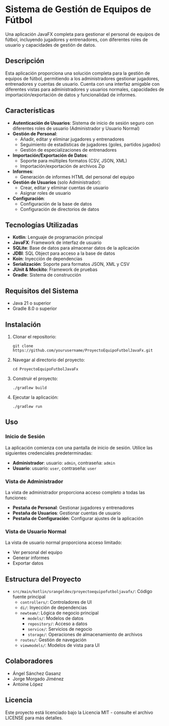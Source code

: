 # Sistema de Gestión de Equipos de Fútbol

Una aplicación JavaFX completa para gestionar el personal de equipos de fútbol, incluyendo jugadores y entrenadores, con diferentes roles de usuario y capacidades de gestión de datos.

## Descripción

Esta aplicación proporciona una solución completa para la gestión de equipos de fútbol, permitiendo a los administradores gestionar jugadores, entrenadores y cuentas de usuario. Cuenta con una interfaz amigable con diferentes vistas para administradores y usuarios normales, capacidades de importación/exportación de datos y funcionalidad de informes.

## Características

- **Autenticación de Usuarios**: Sistema de inicio de sesión seguro con diferentes roles de usuario (Administrador y Usuario Normal)
- **Gestión de Personal**:
  - Añadir, editar y eliminar jugadores y entrenadores
  - Seguimiento de estadísticas de jugadores (goles, partidos jugados)
  - Gestión de especializaciones de entrenadores
- **Importación/Exportación de Datos**:
  - Soporte para múltiples formatos (CSV, JSON, XML)
  - Importación/exportación de archivos Zip
- **Informes**:
  - Generación de informes HTML del personal del equipo
- **Gestión de Usuarios** (solo Administrador):
  - Crear, editar y eliminar cuentas de usuario
  - Asignar roles de usuario
- **Configuración**:
  - Configuración de la base de datos
  - Configuración de directorios de datos

## Tecnologías Utilizadas

- **Kotlin**: Lenguaje de programación principal
- **JavaFX**: Framework de interfaz de usuario
- **SQLite**: Base de datos para almacenar datos de la aplicación
- **JDBI**: SQL Object para acceso a la base de datos
- **Koin**: Inyección de dependencias
- **Serialización**: Soporte para formatos JSON, XML y CSV
- **JUnit & Mockito**: Framework de pruebas
- **Gradle**: Sistema de construcción

## Requisitos del Sistema

- Java 21 o superior
- Gradle 8.0 o superior

## Instalación

1. Clonar el repositorio:
   ```
   git clone https://github.com/yourusername/ProyectoEquipoFutbolJavaFx.git
   ```

2. Navegar al directorio del proyecto:
   ```
   cd ProyectoEquipoFutbolJavaFx
   ```

3. Construir el proyecto:
   ```
   ./gradlew build
   ```

4. Ejecutar la aplicación:
   ```
   ./gradlew run
   ```

## Uso

### Inicio de Sesión

La aplicación comienza con una pantalla de inicio de sesión. Utilice las siguientes credenciales predeterminadas:
- **Administrador**: usuario: `admin`, contraseña: `admin`
- **Usuario**: usuario: `user`, contraseña: `user`

### Vista de Administrador

La vista de administrador proporciona acceso completo a todas las funciones:
- **Pestaña de Personal**: Gestionar jugadores y entrenadores
- **Pestaña de Usuarios**: Gestionar cuentas de usuario
- **Pestaña de Configuración**: Configurar ajustes de la aplicación

### Vista de Usuario Normal

La vista de usuario normal proporciona acceso limitado:
- Ver personal del equipo
- Generar informes
- Exportar datos

## Estructura del Proyecto

- `src/main/kotlin/srangeldev/proyectoequipofutboljavafx/`: Código fuente principal
  - `controllers/`: Controladores de UI
  - `di/`: Inyección de dependencias
  - `newteam/`: Lógica de negocio principal
    - `models/`: Modelos de datos
    - `repository/`: Acceso a datos
    - `service/`: Servicios de negocio
    - `storage/`: Operaciones de almacenamiento de archivos
  - `routes/`: Gestión de navegación
  - `viewmodels/`: Modelos de vista para UI

## Colaboradores

- Ángel Sánchez Gasanz
- Jorge Morgado Jiménez
- Antoine López

## Licencia

Este proyecto está licenciado bajo la Licencia MIT - consulte el archivo LICENSE para más detalles.
